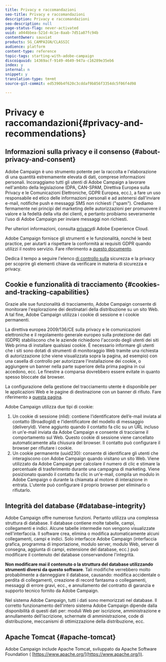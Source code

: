 ```yaml
---
title: Privacy e raccomandazioni
seo-title: Privacy e raccomandazioni
description: Privacy e raccomandazioni
seo-description: null
page-status-flag: never-activated
uuid: a044bbea-521d-4c1e-8aab-7d51a87fc94b
contentOwner: sauviat
products: SG_CAMPAIGN/CLASSIC
audience: platform
content-type: reference
topic-tags: starting-with-adobe-campaign
discoiquuid: 14369acf-9149-4649-947a-c16289e35eb6
index: y
internal: n
snippet: y
translation-type: tm+mt
source-git-commit: ed5390b4f620c3cddaf9b856f3354dc5f06f4d98

---
```



# Privacy e raccomandazioni{#privacy-and-recommendations}

## Informazioni sulla privacy e il consenso {#about-privacy-and-consent}

Adobe Campaign è uno strumento potente per la raccolta e l&#39;elaborazione di una quantità estremamente elevata di dati, comprese informazioni personali. Incoraggiamo tutti gli utenti di Adobe Campaign a lavorare nell&#39;ambito della legislazione (DPA, CAN-SPAM, Direttiva Europea sulla Privacy e le Comunicazioni Elettroniche, GDPR Europea, ecc.), a fare un uso responsabile ed etico delle informazioni personali e ad astenersi dall&#39;inviare e-mail, notifiche push e messaggi SMS non richiesti (&quot;spam&quot;). Crediamo fermamente nei principi del marketing delle autorizzazioni per promuovere il valore e la fedeltà della vita dei clienti, e pertanto proibiamo severamente l&#39;uso di Adobe Campaign per inviare messaggi non richiesti.

Per ulteriori informazioni, consulta [privacy](https://www.adobe.com/privacy/marketing-cloud.html)di Adobe Experience Cloud.

Adobe Campaign fornisce gli strumenti e le funzionalità, nonché le best practice, per aiutarti a rispettare la conformità ai requisiti GDPR quando utilizzi il nostro servizio. Fare riferimento a [questo documento](https://docs.campaign.adobe.com/doc/AC/getting_started/EN/ACC_GDPR.html).

Dedica il tempo a seguire l&#39;elenco [di controllo sulla](https://docs.campaign.adobe.com/doc/AC/getting_started/EN/security.html) sicurezza e la privacy per scoprire gli elementi chiave da verificare in materia di sicurezza e privacy.

## Cookie e funzionalità di tracciamento {#cookies-and-tracking-capabilities}

Grazie alle sue funzionalità di tracciamento, Adobe Campaign consente di monitorare l&#39;esplorazione dei destinatari della distribuzione su un sito Web. A tal fine, Adobe Campaign utilizza i cookie di sessione e i cookie permanenti.

La direttiva europea 2009/136/CE sulla privacy e le comunicazioni elettroniche e il regolamento generale europeo sulla protezione dei dati (GDPR) stabiliscono che le aziende richiedono l&#39;accordo degli utenti dei siti Web prima di installare qualsiasi cookie. È necessario informare gli utenti che i siti sono dotati di strumenti di monitoraggio Web tramite una richiesta di autorizzazione (che viene visualizzata sopra la pagina, ad esempio) con una casella di controllo per autorizzare l&#39;installazione dei cookie, o aggiungere un banner nella parte superiore della prima pagina in cui accedono, ecc. Le finestre a comparsa dovrebbero essere evitate in quanto spesso bloccate dai browser.

La configurazione della gestione del tracciamento utente è disponibile per le applicazioni Web e le pagine di destinazione con un banner di rifiuto. Fare riferimento a [questa pagina](../../web/using/web-application-tracking-opt-out.md).

Adobe Campaign utilizza due tipi di cookie:

1. Un cookie di sessione (nlid): contiene l’identificatore dell’e-mail inviata al contatto (BroadlogId) e l’identificatore del modello di messaggio (deliveryId). Viene aggiunto quando il contatto fa clic su un URL incluso in un&#39;e-mail inviata da Adobe Campaign e consente di tracciarne il comportamento sul Web. Questo cookie di sessione viene cancellato automaticamente alla chiusura del browser. Il contatto può configurare il browser per rifiutare i cookie.
1. Un cookie permanente (uuid230): consente di identificare gli utenti che interagiscono con Adobe Campaign quando visitano un sito Web. Viene utilizzato da Adobe Campaign per calcolare il numero di clic e stimare la percentuale di trasferimento durante una campagna di marketing. Viene posizionato quando il contatto fa clic in un&#39;e-mail, compila un modulo in Adobe Campaign o durante la chiamata al motore di interazione in entrata. L&#39;utente può configurare il proprio browser per eliminarlo o rifiutarlo.

## Integrità del database {#database-integrity}

Adobe Campaign offre numerose funzioni. Pertanto utilizza una complessa struttura di database. Il database contiene molte tabelle, campi, collegamenti e indici. Alcune tabelle intermedie non vengono visualizzate nell&#39;interfaccia. Il software crea, elimina o modifica automaticamente alcuni collegamenti, campi e indici. Solo interfacce Adobe Campaign (interfaccia grafica, programma di importazione, modulo server, modulo Web, server di consegna, aggiunta di campi, estensione del database, ecc.) può modificare il contenuto del database conservandone l&#39;integrità.

**Non modificare mai il contenuto o la struttura del database utilizzando strumenti diversi da questo software**. Tali modifiche verrebbero molto probabilmente a danneggiare il database, causando: modifica accidentale o perdita di collegamenti, creazione di record fantasma o collegamenti, messaggi di errore gravi, ecc., e annullamento del contratto di garanzia e supporto tecnico fornito da Adobe Campaign.

Nel sistema Adobe Campaign, tutti i dati sono memorizzati nel database. Il corretto funzionamento dell&#39;intero sistema Adobe Campaign dipende dalla disponibilità di questi dati per: moduli Web per iscrizione, amministrazione e annullamento dell’iscrizione, schermate di amministrazione, code di distribuzione, meccanismi di ottimizzazione della distribuzione, ecc.

## Apache Tomcat {#apache-tomcat}

Adobe Campaign include Apache Tomcat, sviluppato da Apache Software Foundation ( [https://www.apache.org/](https://www.apache.org/)).

